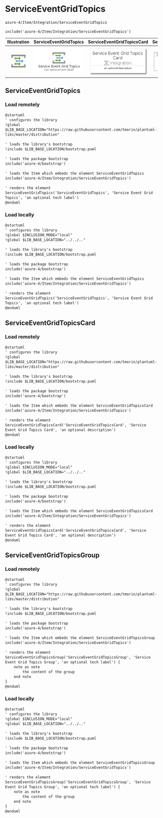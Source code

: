 # ServiceEventGridTopics


```text
azure-4/Item/Integration/ServiceEventGridTopics
```

```text
include('azure-4/Item/Integration/ServiceEventGridTopics')
```



| Illustration | ServiceEventGridTopics | ServiceEventGridTopicsCard | ServiceEventGridTopicsGroup |
| :---: | :---: | :---: | :---: |
| ![illustration for Illustration](../../../azure-4/Item/Integration/ServiceEventGridTopics.png) | ![illustration for ServiceEventGridTopics](../../../azure-4/Item/Integration/ServiceEventGridTopics.Local.png) | ![illustration for ServiceEventGridTopicsCard](../../../azure-4/Item/Integration/ServiceEventGridTopicsCard.Local.png) | ![illustration for ServiceEventGridTopicsGroup](../../../azure-4/Item/Integration/ServiceEventGridTopicsGroup.Local.png) |




## ServiceEventGridTopics

### Load remotely
```plantuml
@startuml
' configures the library
!global $LIB_BASE_LOCATION="https://raw.githubusercontent.com/tmorin/plantuml-libs/master/distribution"

' loads the library's bootstrap
!include $LIB_BASE_LOCATION/bootstrap.puml

' loads the package bootstrap
include('azure-4/bootstrap')

' loads the Item which embeds the element ServiceEventGridTopics
include('azure-4/Item/Integration/ServiceEventGridTopics')

' renders the element
ServiceEventGridTopics('ServiceEventGridTopics', 'Service Event Grid Topics', 'an optional tech label')
@enduml
```

### Load locally
```plantuml
@startuml
' configures the library
!global $INCLUSION_MODE="local"
!global $LIB_BASE_LOCATION="../../.."

' loads the library's bootstrap
!include $LIB_BASE_LOCATION/bootstrap.puml

' loads the package bootstrap
include('azure-4/bootstrap')

' loads the Item which embeds the element ServiceEventGridTopics
include('azure-4/Item/Integration/ServiceEventGridTopics')

' renders the element
ServiceEventGridTopics('ServiceEventGridTopics', 'Service Event Grid Topics', 'an optional tech label')
@enduml
```

## ServiceEventGridTopicsCard

### Load remotely
```plantuml
@startuml
' configures the library
!global $LIB_BASE_LOCATION="https://raw.githubusercontent.com/tmorin/plantuml-libs/master/distribution"

' loads the library's bootstrap
!include $LIB_BASE_LOCATION/bootstrap.puml

' loads the package bootstrap
include('azure-4/bootstrap')

' loads the Item which embeds the element ServiceEventGridTopicsCard
include('azure-4/Item/Integration/ServiceEventGridTopics')

' renders the element
ServiceEventGridTopicsCard('ServiceEventGridTopicsCard', 'Service Event Grid Topics Card', 'an optional description')
@enduml
```

### Load locally
```plantuml
@startuml
' configures the library
!global $INCLUSION_MODE="local"
!global $LIB_BASE_LOCATION="../../.."

' loads the library's bootstrap
!include $LIB_BASE_LOCATION/bootstrap.puml

' loads the package bootstrap
include('azure-4/bootstrap')

' loads the Item which embeds the element ServiceEventGridTopicsCard
include('azure-4/Item/Integration/ServiceEventGridTopics')

' renders the element
ServiceEventGridTopicsCard('ServiceEventGridTopicsCard', 'Service Event Grid Topics Card', 'an optional description')
@enduml
```

## ServiceEventGridTopicsGroup

### Load remotely
```plantuml
@startuml
' configures the library
!global $LIB_BASE_LOCATION="https://raw.githubusercontent.com/tmorin/plantuml-libs/master/distribution"

' loads the library's bootstrap
!include $LIB_BASE_LOCATION/bootstrap.puml

' loads the package bootstrap
include('azure-4/bootstrap')

' loads the Item which embeds the element ServiceEventGridTopicsGroup
include('azure-4/Item/Integration/ServiceEventGridTopics')

' renders the element
ServiceEventGridTopicsGroup('ServiceEventGridTopicsGroup', 'Service Event Grid Topics Group', 'an optional tech label') {
    note as note
        the content of the group
    end note
}
@enduml
```

### Load locally
```plantuml
@startuml
' configures the library
!global $INCLUSION_MODE="local"
!global $LIB_BASE_LOCATION="../../.."

' loads the library's bootstrap
!include $LIB_BASE_LOCATION/bootstrap.puml

' loads the package bootstrap
include('azure-4/bootstrap')

' loads the Item which embeds the element ServiceEventGridTopicsGroup
include('azure-4/Item/Integration/ServiceEventGridTopics')

' renders the element
ServiceEventGridTopicsGroup('ServiceEventGridTopicsGroup', 'Service Event Grid Topics Group', 'an optional tech label') {
    note as note
        the content of the group
    end note
}
@enduml
```

